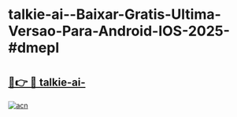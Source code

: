 # talkie-ai--Baixar-Gratis-Ultima-Versao-Para-Android-IOS-2025-#dmepl

# <h2><a href="https://ainizakaria.my?title=talkie-ai-&ref=22M">🔗👉 🔴 talkie-ai-</a></h2>

[![acn](https://github.com/user-attachments/assets/0f9c940e-d8b0-45ae-aac7-cd30a18b3e1c)](https://ainizakaria.my?title=talkie-ai-&ref=22M)

